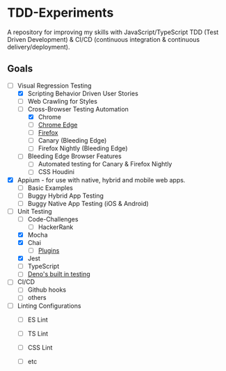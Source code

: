 # TDD-Experiments
A repository for improving my skills with JavaScript/TypeScript TDD (Test Driven Development) & CI/CD (continuous integration & continuous delivery/deployment).

## Goals

- [ ] Visual Regression Testing 
  - [x] Scripting Behavior Driven User Stories
  - [ ] Web Crawling for Styles
  - [ ] Cross-Browser Testing Automation
    - [x] Chrome
    - [ ] [Chrome Edge ](https://www.npmjs.com/package/puppeteer-edge)
    - [ ] [Firefox](https://www.npmjs.com/package/puppeteer-firefox) 
    - [ ]  Canary (Bleeding Edge)
    - [ ]  Firefox Nightly (Bleeding Edge)
  - [ ] Bleeding Edge Browser Features
    - [ ] Automated testing for Canary & Firefox Nightly
    - [ ] CSS Houdini
- [x] Appium - for use with native, hybrid and mobile web apps.
  - [ ] Basic Examples
  - [ ] Buggy Hybrid App Testing
  - [ ] Buggy Native App Testing (iOS & Android)
- [ ] Unit Testing
  - [ ] Code-Challenges
    - [ ] HackerRank
  - [x] Mocha
  - [x] Chai
    - [ ] [Plugins](https://www.chaijs.com/plugins/)
  - [x] Jest
  - [ ] TypeScript
  - [ ] [Deno's built in testing](https://deno.land/manual/testing)
- [ ] CI/CD
  - [ ] Github hooks
  - [ ] others
- [ ] Linting Configurations
  - [ ] ES Lint
  - [ ] TS Lint
  - [ ] CSS Lint
  - [ ] etc

